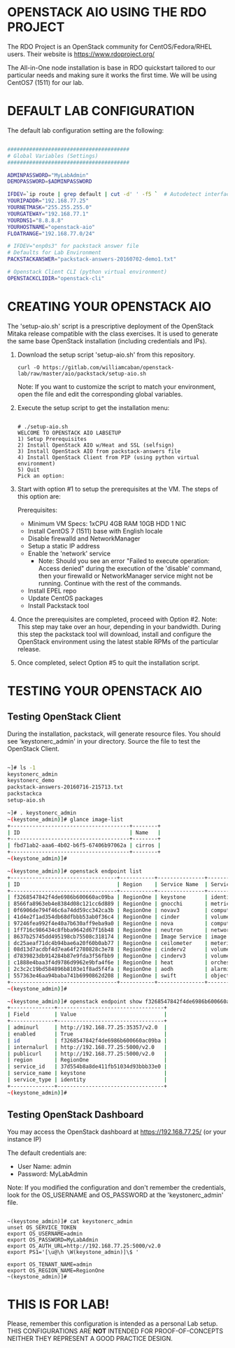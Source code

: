 OPENSTACK AIO USING THE RDO PROJECT
===================================

The RDO Project is an OpenStack community for CentOS/Fedora/RHEL users. Their website is https://www.rdoproject.org/

The All-in-One node installation is base in RDO quickstart tailored to our particular needs and making sure it works the first time. We will be using CentOS7 (1511) for our lab.


DEFAULT LAB CONFIGURATION
=========================

The default lab configuration setting are the following:

```bash

#######################################
# Global Variables (Settings)
#######################################

ADMINPASSWORD="MyLabAdmin"
DEMOPASSWORD=$ADMINPASSWORD

IFDEV=`ip route | grep default | cut -d' ' -f5 `  # Autodetect interface with default route 
YOURIPADDR="192.168.77.25"
YOURNETMASK="255.255.255.0"
YOURGATEWAY="192.168.77.1"
YOURDNS1="8.8.8.8"
YOURHOSTNAME="openstack-aio"
FLOATRANGE="192.168.77.0/24"

# IFDEV="enp0s3" for packstack answer file
# Defaults for Lab Environment
PACKSTACKANSWER="packstack-answers-20160702-demo1.txt"

# Openstack Client CLI (python virtual environment)
OPENSTACKCLIDIR="openstack-cli"

```


CREATING YOUR OPENSTACK AIO
===========================

The 'setup-aio.sh' script is a prescriptive deployment of the OpenStack Mitaka release compatible with the class exercises. It is used to generate the same base OpenStack installation (including credentials and IPs).

1. Download the setup script 'setup-aio.sh' from this repository.

	```console
	curl -O https://gitlab.com/williamcaban/openstack-lab/raw/master/aio/packstack/setup-aio.sh
	```

	Note: If you want to customize the script to match your environment, open the file and edit the corresponding global variables.


2. Execute the setup script to get the installation menu:

	```console

	# ./setup-aio.sh
	WELCOME TO OPENSTACK AIO LABSETUP
	1) Setup Prerequisites
	2) Install OpenStack AIO w/Heat and SSL (selfsign)
	3) Install OpenStack AIO from packstack-answers file
	4) Install OpenStack Client from PIP (using python virtual environment)
	5) Quit
	Pick an option:

	```

3. Start with option #1 to setup the prerequisites at the VM. The steps of this option are:

	Prerequisites:
	- Minimum VM Specs: 1xCPU 4GB RAM 10GB HDD 1 NIC
	- Install CentOS 7 (1511) base with English locale
	- Disable firewalld and NetworkManager
	- Setup a static IP address
	- Enable the 'network' service
		* Note: Should you see an error "Failed to execute operation: Access denied" during the execution of the 'disable' command, then your firewalld or NetworkManager service might not be running. Continue with the rest of the commands.
	- Install EPEL repo
	- Update CentOS packages
	- Install Packstack tool

4. Once the prerequisites are completed, proceed with Option #2.
	Note: This step may take over an hour, depending in your bandwidth. During this step the packstack tool will download, install and configure the OpenStack environment using the latest stable RPMs of the particular release.

5. Once completed, select Option #5 to quit the installation script.

TESTING YOUR OPENSTACK AIO
==========================

Testing OpenStack Client
------------------------
During the installation, packstack, will generate resource files. You should see 'keystonerc_admin' in your directory. Source the file to test the OpenStack Client.

```bash

~]# ls -1
keystonerc_admin
keystonerc_demo
packstack-answers-20160716-215713.txt
packstackca
setup-aio.sh

~]# . keystonerc_admin
~(keystone_admin)]# glance image-list
+--------------------------------------+--------+
| ID                                   | Name   |
+--------------------------------------+--------+
| fbd71ab2-aaa6-4b02-b6f5-67406b97062a | cirros |
+--------------------------------------+--------+
~(keystone_admin)]#

~(keystone_admin)]# openstack endpoint list
+----------------------------------+-----------+---------------+---------------+
| ID                               | Region    | Service Name  | Service Type  |
+----------------------------------+-----------+---------------+---------------+
| f3268547842f4de6986b600660ac09ba | RegionOne | keystone      | identity      |
| 8566fa8963eb4e8384d08c121cc6d889 | RegionOne | gnocchi       | metric        |
| 0f6906de794f46c6a74dd59cc342ca3b | RegionOne | novav3        | computev3     |
| 41d4e2f1ad354db68dfbbb53ab0f36c4 | RegionOne | cinder        | volume        |
| 97246fea992f4e40a7b630aff9eba9a0 | RegionOne | nova          | compute       |
| 1ff716c986434c8fbba9642d67f16b48 | RegionOne | neutron       | network       |
| 8637b25745dd495198cb75508c318174 | RegionOne | Image Service | image         |
| dc25aeaf71dc4b94bae6a20f60b0ab77 | RegionOne | ceilometer    | metering      |
| 08d13d7acdbf4d7ea64f2780828c3e78 | RegionOne | cinderv2      | volumev2      |
| d7839823db914284b87e9fda3f56fbb9 | RegionOne | cinderv3      | volumev3      |
| c1888e4baa3f4d9786d9962e9bfa4f6e | RegionOne | heat          | orchestration |
| 2c3c2c19bd584896b8103e1f8ad5f4fa | RegionOne | aodh          | alarming      |
| 557363e46aa94baba741b6990862d208 | RegionOne | swift         | object-store  |
+----------------------------------+-----------+---------------+---------------+
~(keystone_admin)]#

~(keystone_admin)]# openstack endpoint show f3268547842f4de6986b600660ac09ba        # Note: Choose one of the endpoints IDs 
+--------------+----------------------------------+
| Field        | Value                            |
+--------------+----------------------------------+
| adminurl     | http://192.168.77.25:35357/v2.0  |
| enabled      | True                             |
| id           | f3268547842f4de6986b600660ac09ba |
| internalurl  | http://192.168.77.25:5000/v2.0   |
| publicurl    | http://192.168.77.25:5000/v2.0   |
| region       | RegionOne                        |
| service_id   | 37d554b8a8de411fb51034d93bbb33e0 |
| service_name | keystone                         |
| service_type | identity                         |
+--------------+----------------------------------+
~(keystone_admin)]#

```

Testing OpenStack Dashboard
---------------------------

You may access the OpenStack dashboard at https://192.168.77.25/ (or your instance IP)

The default credentials are:

- User Name: admin
- Password: MyLabAdmin

Note: If you modified the configuration and don't remember the credentials, look for the OS_USERNAME and OS_PASSWORD at the 'keystonerc_admin' file.

```console

~(keystone_admin)]# cat keystonerc_admin
unset OS_SERVICE_TOKEN
export OS_USERNAME=admin
export OS_PASSWORD=MyLabAdmin
export OS_AUTH_URL=http://192.168.77.25:5000/v2.0
export PS1='[\u@\h \W(keystone_admin)]\$ '

export OS_TENANT_NAME=admin
export OS_REGION_NAME=RegionOne
~(keystone_admin)]#

```

THIS IS FOR LAB!
================

Please, remember this configuration is intended as a personal Lab setup. THIS CONFIGURATIONS ARE **NOT** INTENDED FOR PROOF-OF-CONCEPTS NEITHER THEY REPRESENT A GOOD PRACTICE DESIGN.


